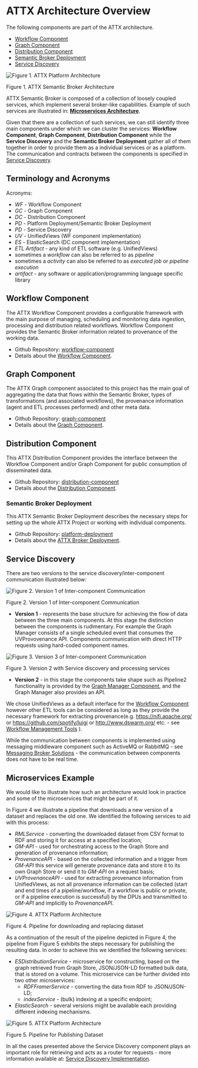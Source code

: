 # ATTX Architecture Overview

The following components are part of the ATTX architecture.
* [Workflow Component](#workflow-component)
* [Graph Component](#graph-component)
* [Distribution Component](#distribution-component)
* [Semantic Broker Deployment](#platform-deployment)
* [Service Discovery](#service-discovery)

![Figure 1. ATTX Platform Architecture](images/platform_architecture.png)

Figure 1. ATTX Semantic Broker Architecture

ATTX Semantic Broker is composed of a collection of loosely coupled services, which implement several broker-like capabilities. Example of such services are illustrated in: **[Microservices Architecture](#microservices-example)**.

Given that there are a collection of such services, we can still identify three main components under which we can cluster the services: **Workflow Component**, **Graph Component**, **Distribution Component** while the **Service Discovery** and the **Semantic Broker Deployment** gather all of them together in order to provide them as a individual services or as a platform. The communication and contracts between the components is specified in [Service Discovery](#service-discovery).

## Terminology and Acronyms

Acronyms:
* _WF_ - Workflow Component
* _GC_ - Graph Component
* _DC_ - Distribution Component
* _PD_ - Platform Deployment/Semantic Broker Deployment
* _PD_ - Service Discovery
* _UV_ - UnifiedViews (WF component implementation)
* _ES_ - ElasticSearch (DC component implementation)
* _ETL Artifact_ - any kind of ETL software (e.g. UnifiedViews)
* sometimes a _workflow_ can also be referred to as _pipeline_
* sometimes a _activity_ can also be referred to as _executed job_ or _pipeline execution_
* _artifact_ - any software or application/programming language specific library

## Workflow Component

The ATTX Workflow Component provides a configurable framework with the main purpose of managing, scheduling and monitoring data ingestion, processing and distribution related workflows. Workflow Component provides the Semantic Broker information related to provenance of the working data.

* Github Repository: [workflow-component](https://github.com/ATTX-project/workflow-component)
* Details about the [Workflow Component](Workflow-Component.md).

## Graph Component

The ATTX Graph component associated to this project has the main goal of aggregating the data that flows within the Semantic Broker, types of transformations (and associated workflows), the provenance information (agent and ETL processes performed) and other meta data.

* Github Repository: [graph-component](https://github.com/ATTX-project/graph-component)
* Details about the [Graph Component](Graph-Component.md).

## Distribution Component

This ATTX Distribution Component provides the interface between the Workflow Component and/or Graph Component for public consumption of disseminated data.

* Github Repository: [distribution-component](https://github.com/ATTX-project/distribution-component)
* Details about the [Distribution Component](Distribution-Component.md).

### Semantic Broker Deployment

This ATTX Semantic Broker Deployment describes the necessary steps for setting up the whole ATTX Project or working with individual components.

* Github Repository: [platform-deployment](https://github.com/ATTX-project/platform-deployment)
* Details about the [ATTX Broker Deployment](ATTX-Broker-Deployment.md).

## Service Discovery

There are two versions to the service discovery/inter-component communication illustrated below:

![Figure 2. Version 1 of Inter-component Communication](images/v1.1-intercomponent_communication.svg)

Figure 2. Version 1 of Inter-component Communication

* **Version 1** - represents the base structure for achieving the flow of data between the three main components. At this stage the distinction between the components is rudimentary. For example the Graph Manager consists of a single scheduled event that consumes the UVProvovenance API. Components communication with direct HTTP requests using hard-coded component names.

![Figure 3. Version 3 of Inter-component Communication](images/v3-intercomponent_communication.svg)

Figure 3. Version 2 with Service discovery and processing services

* **Version 2** - in this stage the components take shape such as Pipeline2 functionality is provided by the [Graph Manager Component](Graph-Component,md), and the Graph Manager also provides an API.

We chose UnifiedViews as a default interface for the [Workflow Component](Workflow-Component.md) however other ETL tools can be considered as long as they provide the necessary framework for extracting provenance(e.g. https://nifi.apache.org/ or https://github.com/spotify/luigi or http://www.dswarm.org/ etc. - see [Workflow Management Tools](Workflow-Management-Tools.md) ).

While the communication between components is implemented using messaging middleware component such as ActiveMQ or RabbitMQ -  see [Messaging Broker Solutions](Messaging-Brokers-Solutions.md) - the communication between components does not have to be real time.

## Microservices Example

We would like to illustrate how such an architecture would look in practice and some of the microservices that might be part of it.

In Figure 4 we illustrate a pipeline that downloads a new version of a dataset and replaces the old one. We identified the following services to aid with this process:
* _RMLService_ - converting the downloaded dataset from CSV format to RDF and storing it for access at a specified location;
* _GM-API_ - used for orchestrating access to the Graph Store and generation of provenance information;
* _ProvenanceAPI_ - based on the collected information and a trigger from _GM-API_ this service will generate provenance data and store it to its own Graph Store or send it to _GM-API_ on a request basis;
* _UVProvenanceAPI_ - used for extracting provenance information from UnifiedViews, as not all provenance information can be collected (start and end times of a pipeline/workflow, if a workflow is public or private, or if a pipeline execution is successful) by the DPUs and transmitted to _GM-API_ and implicitly to _ProvenanceAPI_.

![Figure 4. ATTX Platform Architecture](images/wf_services_overview.svg)

Figure 4. Pipeline for downloading and replacing dataset

As a continuation of the result of the pipeline depicted in Figure 4, the pipeline from Figure 5 exhibits the steps necessary for publishing the resulting data. In order to achieve this we identified the following services:
* _ESDistributionService_ - microservice for constructing, based on the graph retrieved from Graph Store, JSON/JSON-LD formatted bulk data, that is stored on a volume. This microservice can be further divided into two other microservices:
    * _RDFFramerService_ - converting the data from RDF to JSON/JSON-LD;
    * _indexService_ - (bulk) indexing at a specific endpoint;
* _ElasticSearch_ - several versions might be available each providing different indexing mechanisms.

![Figure 5. ATTX Platform Architecture](images/dc_services_overview.svg)

Figure 5. Pipeline for Publishing Dataset

In all the cases presented above the Service Discovery component plays an important role for retrieving and acts as a router for requests - more information available at: [Service Discovery Implementation](ServiceDiscovery-Implementation.md).
